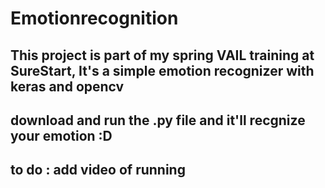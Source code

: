 # Emotionrecognition
## This project is part of my spring VAIL training at SureStart, It's a simple emotion recognizer with keras and opencv
## download and run the .py file and it'll recgnize your emotion :D
## to do : add video of running 
